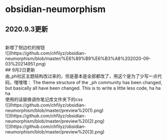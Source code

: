 # obsidian-neumorphism
## 2020.9.3更新
<br>
新增了侧边栏的按钮
<br>
![](https://github.com/chfilyz/obsidian-neumorphism/blob/master/%E6%89%B9%E6%B3%A8%202020-09-03%20214951.png)
<br>
## 9月2日更新
<br>
由_ph社区主题结构改过来的，但是基本是全部都改了，用这个是为了少写一点代码，嘿嘿嘿：
The theme structure of the _ph community has been changed, but basically all have been changed. This is to write a little less code, ha ha ha
<br>
使用的话替换调你笔记库文件夹下的css
<br>
![](https://github.com/chfilyz/obsidian-neumorphism/blob/master/preview%20(1).png)
<br>
![](https://github.com/chfilyz/obsidian-neumorphism/blob/master/preview%20(2).png)
<br>
![](https://github.com/chfilyz/obsidian-neumorphism/blob/master/preview%20(3).png)
